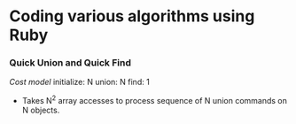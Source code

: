 # Coding various algorithms using Ruby

### Quick Union and Quick Find
_Cost model_
initialize: N
union:      N
find:       1

* Takes N<sup>2</sup> array accesses to process sequence of N union commands on N objects.
